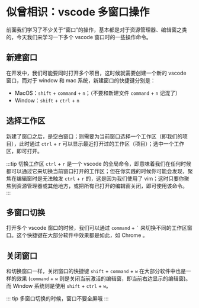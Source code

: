 # 似曾相识：vscode 多窗口操作

前面我们学习了不少关于“窗口”的操作，基本都是对于资源管理器、编辑窗之类的，今天我们来学习一下多个 vscode 窗口时的一些操作命令。

## 新建窗口

在开发中，我们可能要同时打开多个项目，这时候就需要创建一个新的 vscode 窗口，而对于 window 和 mac 系统，新建窗口的快捷键分别是：

- MacOS：`shift` + `command` + `n`；（不要和新建文件 `command` + `n` 记混了）
- Window：`shift` + `ctrl` + `n`

## 选择工作区

新建了窗口之后，是空白窗口；则需要为当前窗口选择一个工作区（即我们的项目），此时通过 `ctrl` + `r` 可以显示最近打开过的工作区（项目）；选中一个工作区，即可打开。

:::tip 切换工作区
`ctrl` + `r` 是一个 vscode 的全局命令，即意味着我们在任何时候都可以通过它来切换当前窗口打开的工作区；但在你实践的时候你可能会发现，聚焦在编辑窗时是无法触发 `ctrl` + `r` 的，这是因为我们使用了 vim；这时只要你聚焦到资源管理器或其他地方，或把所有已打开的编辑窗关闭，即可使用该命令。
:::
        
## 多窗口切换

打开多个 vscode 窗口的时候，我们可以通过 `command` + `` ` `` 来切换不同的工作区窗口。这个快捷键在大部分软件中效果都是如此，如 Chrome 。

## 关闭窗口

和切换窗口一样，关闭窗口的快捷键 `shift` + `command` + `w` 在大部分软件中也是一样的效果 (`command` + `w` 则是关闭当前激活的编辑窗，即当前右边显示的编辑窗)。而 Window 系统则是使用 `shift` + `ctrl` + `w`。

::: tip
多窗口切换的时候，窗口不要全屏哦
:::